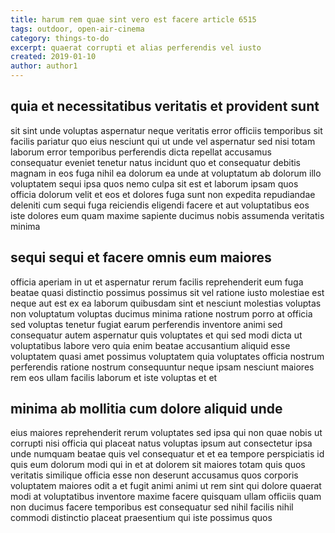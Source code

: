 ```yaml
---
title: harum rem quae sint vero est facere article 6515
tags: outdoor, open-air-cinema
category: things-to-do
excerpt: quaerat corrupti et alias perferendis vel iusto
created: 2019-01-10
author: author1
---
```


## quia et necessitatibus veritatis et provident sunt

sit sint unde voluptas aspernatur neque veritatis error officiis temporibus sit facilis pariatur quo eius nesciunt qui ut unde vel aspernatur sed nisi totam laborum error temporibus perferendis dicta repellat accusamus consequatur eveniet tenetur natus incidunt quo et consequatur debitis magnam in eos fuga nihil ea dolorum ea unde at voluptatum ab dolorum illo voluptatem sequi ipsa quos nemo culpa sit est et laborum ipsam quos officia dolorum velit et eos et dolores fuga sunt non expedita repudiandae deleniti cum sequi fuga reiciendis eligendi facere et aut voluptatibus eos iste dolores eum quam maxime sapiente ducimus nobis assumenda veritatis minima

## sequi sequi et facere omnis eum maiores

officia aperiam in ut et aspernatur rerum facilis reprehenderit eum fuga beatae quasi distinctio possimus possimus sit vel ratione iusto molestiae est neque aut est ex ea laborum quibusdam sint et nesciunt molestias voluptas non voluptatum voluptas ducimus minima ratione nostrum porro at officia sed voluptas tenetur fugiat earum perferendis inventore animi sed consequatur autem aspernatur quis voluptates et qui sed modi dicta ut voluptatibus labore vero quia enim beatae accusantium aliquid esse voluptatem quasi amet possimus voluptatem quia voluptates officia nostrum perferendis ratione nostrum consequuntur neque ipsam nesciunt maiores rem eos ullam facilis laborum et iste voluptas et et

## minima ab mollitia cum dolore aliquid unde

eius maiores reprehenderit rerum voluptates sed ipsa qui non quae nobis ut corrupti nisi officia qui placeat natus voluptas ipsum aut consectetur ipsa unde numquam beatae quis vel consequatur et et ea tempore perspiciatis id quis eum dolorum modi qui in et at dolorem sit maiores totam quis quos veritatis similique officia esse non deserunt accusamus quos corporis voluptatem maiores odit a et fugit animi animi ut rem sint qui dolore quaerat modi at voluptatibus inventore maxime facere quisquam ullam officiis quam non ducimus facere temporibus est consequatur sed nihil facilis nihil commodi distinctio placeat praesentium qui iste possimus quos
